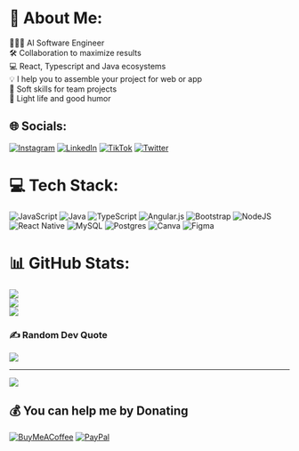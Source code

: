 # 💫 About Me:
 👨🏾‍💻 AI Software Engineer<br> 🛠 Collaboration to maximize results<br> 💻 React, Typescript and Java ecosystems<br> 💡 I help you to assemble your project for web or app<br> 🤝 Soft skills for team projects<br> 🎉 Light life and good humor


## 🌐 Socials:
[![Instagram](https://img.shields.io/badge/Instagram-%23E4405F.svg?logo=Instagram&logoColor=white)](https://instagram.com/__eli.ross__) [![LinkedIn](https://img.shields.io/badge/LinkedIn-%230077B5.svg?logo=linkedin&logoColor=white)](https://linkedin.com/in/elisandro-soares) [![TikTok](https://img.shields.io/badge/TikTok-%23000000.svg?logo=TikTok&logoColor=white)](https://tiktok.com/@elisandro-soares) [![Twitter](https://img.shields.io/badge/Twitter-%231DA1F2.svg?logo=Twitter&logoColor=white)](https://twitter.com/zandro007) 

# 💻 Tech Stack:
![JavaScript](https://img.shields.io/badge/javascript-%23323330.svg?style=for-the-badge&logo=javascript&logoColor=%23F7DF1E) ![Java](https://img.shields.io/badge/java-%23ED8B00.svg?style=for-the-badge&logo=java&logoColor=white) ![TypeScript](https://img.shields.io/badge/typescript-%23007ACC.svg?style=for-the-badge&logo=typescript&logoColor=white) ![Angular.js](https://img.shields.io/badge/angular.js-%23E23237.svg?style=for-the-badge&logo=angularjs&logoColor=white) ![Bootstrap](https://img.shields.io/badge/bootstrap-%23563D7C.svg?style=for-the-badge&logo=bootstrap&logoColor=white) ![NodeJS](https://img.shields.io/badge/node.js-6DA55F?style=for-the-badge&logo=node.js&logoColor=white) ![React Native](https://img.shields.io/badge/react_native-%2320232a.svg?style=for-the-badge&logo=react&logoColor=%2361DAFB) ![MySQL](https://img.shields.io/badge/mysql-%2300f.svg?style=for-the-badge&logo=mysql&logoColor=white) ![Postgres](https://img.shields.io/badge/postgres-%23316192.svg?style=for-the-badge&logo=postgresql&logoColor=white) ![Canva](https://img.shields.io/badge/Canva-%2300C4CC.svg?style=for-the-badge&logo=Canva&logoColor=white) 	![Figma](https://img.shields.io/badge/figma-%23F24E1E.svg?style=for-the-badge&logo=figma&logoColor=white)
# 📊 GitHub Stats:
![](https://github-readme-stats.vercel.app/api?username=Zandro007&theme=dracula&hide_border=true&include_all_commits=false&count_private=false)<br/>
![](https://github-readme-streak-stats.herokuapp.com/?user=Zandro007&theme=dracula&hide_border=true)<br/>
![](https://github-readme-stats.vercel.app/api/top-langs/?username=Zandro007&theme=dracula&hide_border=true&include_all_commits=false&count_private=false&layout=compact)

### ✍️ Random Dev Quote
![](https://quotes-github-readme.vercel.app/api?type=vetical&theme=radical)


---
[![](https://visitcount.itsvg.in/api?id=Zandro007&icon=0&color=0)](https://visitcount.itsvg.in)

  ## 💰 You can help me by Donating
  [![BuyMeACoffee](https://img.shields.io/badge/Buy%20Me%20a%20Coffee-ffdd00?style=for-the-badge&logo=buy-me-a-coffee&logoColor=black)](https://buymeacoffee.com/zandro007) [![PayPal](https://img.shields.io/badge/PayPal-00457C?style=for-the-badge&logo=paypal&logoColor=white)](https://paypal.me/zandrosoares) 

  <!-- Proudly created with GPRM ( https://gprm.itsvg.in ) -->
  
